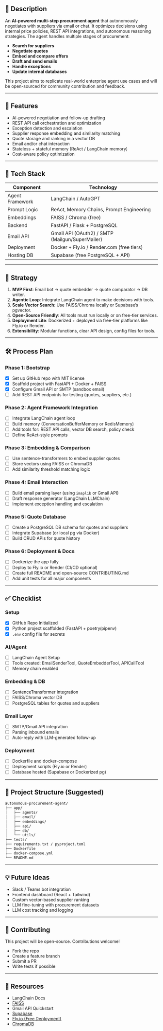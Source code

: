 ## 📌 Description

An **AI-powered multi-step procurement agent** that autonomously negotiates with suppliers via email or chat. It optimizes decisions using internal price policies, REST API integrations, and autonomous reasoning strategies. The agent handles multiple stages of procurement:

- **Search for suppliers**
- **Negotiate quotes**
- **Embed and compare offers**
- **Draft and send emails**
- **Handle exceptions**
- **Update internal databases**

This project aims to replicate real-world enterprise agent use cases and will be open-sourced for community contribution and feedback.

---

## 🚀 Features

- AI-powered negotiation and follow-up drafting
- REST API call orchestration and optimization
- Exception detection and escalation
- Supplier response embedding and similarity matching
- Quote storage and ranking in a vector DB
- Email and/or chat interaction
- Stateless + stateful memory (ReAct / LangChain memory)
- Cost-aware policy optimization

---

## 🧠 Tech Stack

| Component       | Technology                                      |
| --------------- | ----------------------------------------------- |
| Agent Framework | LangChain / AutoGPT                             |
| Prompt Logic    | ReAct, Memory Chains, Prompt Engineering        |
| Embeddings      | FAISS / Chroma (free)                           |
| Backend         | FastAPI / Flask + PostgreSQL                    |
| Email API       | Gmail API (OAuth2) / SMTP (Mailgun/SuperMailer) |
| Deployment      | Docker + Fly.io / Render.com (free tiers)       |
| Hosting DB      | Supabase (free PostgreSQL + API)                |

---

## 🧭 Strategy

1. **MVP First**: Email bot → quote embedder → quote comparator → DB writer.
2. **Agentic Loop**: Integrate LangChain agent to make decisions with tools.
3. **Scale Vector Search**: Use FAISS/Chroma locally or Supabase’s pgvector.
4. **Open-Source Friendly**: All tools must run locally or on free-tier services.
5. **Deployment Lite**: Dockerized + deployed via free-tier platforms like Fly.io or Render.
6. **Extensibility**: Modular functions, clear API design, config files for tools.

---

## 🛠️ Process Plan

### Phase 1: Bootstrap

- [X] Set up GitHub repo with MIT license
- [X] Scaffold project with FastAPI + Docker + FAISS
- [X] Configure Gmail API or SMTP (sandbox email)
- [ ] Add REST API endpoints for testing (quotes, suppliers, etc.)

### Phase 2: Agent Framework Integration

- [ ] Integrate LangChain agent loop
- [ ] Build memory (ConversationBufferMemory or RedisMemory)
- [ ] Add tools for: REST API calls, vector DB search, policy check
- [ ] Define ReAct-style prompts

### Phase 3: Embedding & Comparison

- [ ] Use sentence-transformers to embed supplier quotes
- [ ] Store vectors using FAISS or ChromaDB
- [ ] Add similarity threshold matching logic

### Phase 4: Email Interaction

- [ ] Build email parsing layer (using `imaplib` or Gmail API)
- [ ] Draft response generator (LangChain LLMChain)
- [ ] Implement exception handling and escalation

### Phase 5: Quote Database

- [ ] Create a PostgreSQL DB schema for quotes and suppliers
- [ ] Integrate Supabase (or local pg via Docker)
- [ ] Build CRUD APIs for quote history

### Phase 6: Deployment & Docs

- [ ] Dockerize the app fully
- [ ] Deploy to Fly.io or Render (CI/CD optional)
- [ ] Create full README and open-source CONTRIBUTING.md
- [ ] Add unit tests for all major components

---

## ✅ Checklist

### Setup

- [X] GitHub Repo Initialized
- [X] Python project scaffolded (FastAPI + poetry/pipenv)
- [X] `.env` config file for secrets

### AI/Agent

- [ ] LangChain Agent Setup
- [ ] Tools created: EmailSenderTool, QuoteEmbedderTool, APICallTool
- [ ] Memory chain enabled

### Embedding & DB

- [ ] SentenceTransformer integration
- [ ] FAISS/Chroma vector DB
- [ ] PostgreSQL tables for quotes and suppliers

### Email Layer

- [ ] SMTP/Gmail API integration
- [ ] Parsing inbound emails
- [ ] Auto-reply with LLM-generated follow-up

### Deployment

- [ ] Dockerfile and docker-compose
- [ ] Deployment scripts (Fly.io or Render)
- [ ] Database hosted (Supabase or Dockerized pg)

---

## 📂 Project Structure (Suggested)

```bash
autonomous-procurement-agent/
├── app/
│   ├── agents/
│   ├── email/
│   ├── embeddings/
│   ├── api/
│   ├── db/
│   └── utils/
├── tests/
├── requirements.txt / pyproject.toml
├── Dockerfile
├── docker-compose.yml
└── README.md
```

---

## 💡 Future Ideas

- Slack / Teams bot integration
- Frontend dashboard (React + Tailwind)
- Custom vector-based supplier ranking
- LLM fine-tuning with procurement datasets
- LLM cost tracking and logging

---

## 🤝 Contributing

This project will be open-source. Contributions welcome!

- Fork the repo
- Create a feature branch
- Submit a PR
- Write tests if possible

---

## 🧳 Resources

- LangChain Docs
- [FAISS](https://github.com/facebookresearch/faiss)
- Gmail API Quickstart
- [Supabase](https://supabase.com/)
- [Fly.io (Free Deployment)](https://fly.io/)
- [ChromaDB](https://www.trychroma.com/)
